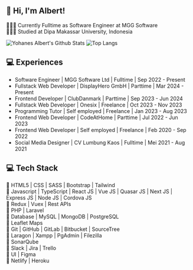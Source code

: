 <!-- Level 3: Add custom code -->

## 👋 Hi, I'm Albert!
👩🏻‍💻 Currently Fulltime as Software Engineer at MGG Software<br/>
👩🏻‍🎓 Studied at Dipa Makassar University, Indonesia

<!-- GitHub stats from https://github.com/anuraghazra/github-readme-stats -->
![Yohanes Albert's Github Stats](https://github-readme-stats.vercel.app/api?username=albertofcyber98&theme=vue-dark&hide_border=false&count_private=true&show_icons=true)
![Top Langs](https://github-readme-stats.vercel.app/api/top-langs/?username=albertofcyber98&layout=compact&theme=vue-dark)

## 💻 Experiences
- Software Engineer | MGG Software Ltd | Fulltime | Sep 2022 - Present
- Fullstack Web Developer | DisplayHero GmbH | Parttime | Mar 2024 - Present
- Frontend Developer | ClubDanmark | Parttime | Sep 2023 - Jun 2024
- Fullstack Web Developer | Onesix | Freelance | Oct 2023 - Nov 2023
- Programming Tutor | Self employed | Freelance | Jan 2023 - Aug 2023
- Frontend Web Developer | CodeAtHome | Parttime | Jul 2022 - Jun 2023
- Frontend Web Developer | Self employed | Freelance | Feb 2020 - Sep 2022
- Social Media Designer | CV Lumbung Kaos | Fulltime | Mei 2021 - Aug 2021

## 💻 Tech Stack
🚀 HTML5 | CSS | SASS | Bootstrap | Tailwind <br>
🚀 Javascript | TypeScript | React JS | Vue JS | Quasar JS | Next JS | Express JS | Node JS | Cordova JS <br>
🚀 Redux | Vuex | Rest APIs<br>
🚀 PHP | Laravel<br>
🚀 Database | MySQL | MongoDB | PostgreSQL<br>
🚀 Leaflet Maps<br>
🚀 Git | GitHub | GitLab | Bitbucket | SourceTree<br>
🚀 Laragon | Xampp | PgAdmin | Filezilla<br>
🚀 SonarQube<br>
🚀 Slack | Jira | Trello<br>
🚀 UI | Figma<br>
🚀 Netlify | Heroku<br>
